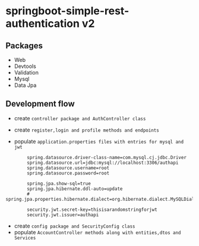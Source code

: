 # springboot-simple-rest-authentication v2

## Packages

- Web
- Devtools
- Validation
- Mysql
- Data Jpa

## Development flow

- create `controller package and AuthController class`
- create `register,login and profile methods and endpoints`

- populate `application.properties files with entries for mysql and jwt`

```
        spring.datasource.driver-class-name=com.mysql.cj.jdbc.Driver
        spring.datasource.url=jdbc:mysql://localhost:3306/authapi
        spring.datasource.username=root
        spring.datasource.password=root

        spring.jpa.show-sql=true
        spring.jpa.hibernate.ddl-auto=update
        # spring.jpa.properties.hibernate.dialect=org.hibernate.dialect.MySQLDialect

        security.jwt.secret-key=thisisarandomstringforjwt
        security.jwt.issuer=authapi
```

- create `config package and SecurityConfig class`
- populate `AccountController methods along with entities,dtos and Services`
